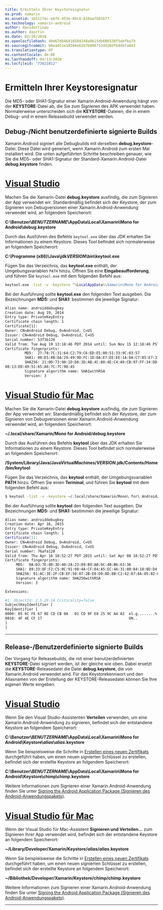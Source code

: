 ```yaml
---
title: Ermitteln Ihrer Keystoresignatur
ms.prod: xamarin
ms.assetid: 1b511fec-e6f6-453e-89c8-810aafb02b77
ms.technology: xamarin-android
author: davidortinau
ms.author: daortin
ms.date: 02/16/2018
ms.openlocfilehash: 49d67db46416584248a9b15db606538f5ebfba79
ms.sourcegitcommit: b0ea451e18504e6267b896732dd26df64ddfa843
ms.translationtype: HT
ms.contentlocale: de-DE
ms.lasthandoff: 04/13/2020
ms.locfileid: "73021012"
---
```

# <a name="finding-your-keystores-signature"></a>Ermitteln Ihrer Keystoresignatur

Die MD5- oder SHA1-Signatur einer Xamarin.Android-Anwendung hängt von der **KEYSTORE**-Datei ab, die Sie zum Signieren des APK verwendet haben. Normalerweise unterscheiden sich die **KEYSTORE**-Dateien, die in einem Debug- und in einem Releasebuild verwendet werden.

## <a name="for-debug--non-custom-signed-builds"></a>Debug-/Nicht benutzerdefinierte signierte Builds

Xamarin.Android signiert alle Debugbuilds mit derselben **debug.keystore**-Datei. Diese Datei wird generiert, wenn Xamarin.Android zum ersten Mal installiert wird. Die unten aufgeführten Schritte beschreiben genauer, wie Sie die MD5- oder SHA1-Signatur der Standard-Xamarin.Android-Datei **debug.keystore** finden.

# <a name="visual-studio"></a>[Visual Studio](#tab/windows)

Machen Sie die Xamarin-Datei **debug.keystore** ausfindig, die zum Signieren der App verwendet wir. Standardmäßig befindet sich der Keystore, der zum Signieren von Debugversionen einer Xamarin.Android-Anwendung verwendet wird, an folgendem Speicherort:

**C:\\Benutzer\\*BENUTZERNAME*\\AppData\\Local\\Xamarin\\Mono for Android\\debug.keystore**

Durch das Ausführen des Befehls `keytool.exe` über das JDK erhalten Sie Informationen zu einem Keystore. Dieses Tool befindet sich normalerweise an folgendem Speicherort:

**C:\\Programme (x86)\\Java\\jdk*VERSION*\\bin\\keytool.exe**

Fügen Sie das Verzeichnis, das **keytool.exe** enthält, der Umgebungsvariablen `PATH` hinzu.
Öffnen Sie eine **Eingabeaufforderung**, und führen Sie `keytool.exe` mit dem folgenden Befehl aus:

```cmd
keytool.exe -list -v -keystore "%LocalAppData%\Xamarin\Mono for Android\debug.keystore" -alias androiddebugkey -storepass android -keypass android
```

Bei der Ausführung sollte **keytool.exe** den folgenden Text ausgeben. Die Bezeichnungen **MD5:** und **SHA1:** bestimmen die jeweilige Signatur:

```cmd
Alias name: androiddebugkey
Creation date: Aug 19, 2014
Entry type: PrivateKeyEntry
Certificate chain length: 1
Certificate[1]:
Owner: CN=Android Debug, O=Android, C=US
Issuer: CN=Android Debug, O=Android, C=US
Serial number: 53f3b126
Valid from: Tue Aug 19 13:18:46 PDT 2014 until: Sun Nov 15 12:18:46 PST 2043
Certificate fingerprints:
         MD5:  27:78:7C:31:64:C2:79:C6:ED:E5:80:51:33:9C:03:57
         SHA1: 00:E5:8B:DA:29:49:9D:FC:1D:DA:E7:EE:EE:1A:8A:C7:85:E7:31:23
         SHA256: 21:0D:73:90:1D:D6:3D:AB:4C:80:4E:C4:A9:CB:97:FF:34:DD:B4:42:FC:
08:13:E0:49:51:65:A6:7C:7C:90:45
         Signature algorithm name: SHA1withRSA
         Version: 3
```

# <a name="visual-studio-for-mac"></a>[Visual Studio für Mac](#tab/macos)

Machen Sie die Xamarin-Datei **debug.keystore** ausfindig, die zum Signieren der App verwendet wir. Standardmäßig befindet sich der Keystore, der zum Signieren von Debugversionen einer Xamarin.Android-Anwendung verwendet wird, an folgendem Speicherort:

**~/.local/share/Xamarin/Mono for Android/debug.keystore**

Durch das Ausführen des Befehls **keytool** über das JDK erhalten Sie Informationen zu einem Keystore. Dieses Tool befindet sich normalerweise an folgendem Speicherort:

**/System/Library/Java/JavaVirtualMachines/*VERSION*.jdk/Contents/Home/bin/keytool**

Fügen Sie das Verzeichnis, das **keytool** enthält, der Umgebungsvariablen **PATH** hinzu.
Öffnen Sie einen **Terminal**, und führen Sie **keytool** mit dem folgenden Befehl aus:

```bash
$ keytool -list -v -keystore ~/.local/share/Xamarin/Mono\ for\ Android/debug.keystore -alias androiddebugkey -storepass android -keypass android
```

Bei der Ausführung sollte **keytool** den folgenden Text ausgeben. Die Bezeichnungen **MD5:** und **SHA1:** bestimmen die jeweilige Signatur:

```bash
Alias name: androiddebugkey
Creation date: Apr 16, 2015
Entry type: PrivateKeyEntry
Certificate chain length: 1
Certificate[1]:
Owner: CN=Android Debug, O=Android, C=US
Issuer: CN=Android Debug, O=Android, C=US
Serial number: 76afa120
Valid from: Thu Apr 16 10:52:27 PDT 2015 until: Sat Apr 08 10:52:27 PDT 2045
Certificate fingerprints:
     MD5:  0A:D3:7E:80:3D:40:2A:23:89:B9:AB:9C:4B:B6:63:36
     SHA1: 89:33:8F:F2:C5:0C:91:08:4A:CF:04:A5:EC:4A:31:80:84:18:0D:D4
     SHA256: 91:AC:3E:2F:CB:EF:50:07:2B:E0:D9:8D:8B:C2:42:87:6A:85:02:86:EB:44:84:10:34:02:ED:35:CE:C6:38:47
     Signature algorithm name: SHA256withRSA
     Version: 3

Extensions:

#1: ObjectId: 2.5.29.14 Criticality=false
SubjectKeyIdentifier [
KeyIdentifier [
0000: 65 6C FE 67 8E CD CB 9A   01 CD 9F E8 25 9C A4 A3  el.g........%...
0010: 4F 4E CF 17                                        ON..
]
]
```

-----

## <a name="for-release--custom-signed-builds"></a>Release-/Benutzerdefinierte signierte Builds

Der Vorgang für Releasebuilds, die mit einer benutzerdefinierten **KEYSTORE**-Datei signiert werden, ist der gleiche wie oben. Dabei ersetzt die **KEYSTORE**-Releasedatei die Datei **debug.keystore**, die von Xamarin.Android verwendet wird. Für das Keystorekennwort und den Aliasnamen von der Erstellung der KEYSTORE-Releasedatei können Sie Ihre eigenen Werte eingeben.

# <a name="visual-studio"></a>[Visual Studio](#tab/windows)

Wenn Sie den Visual Studio-Assistenten **Verteilen** verwenden, um eine Xamarin.Android-Anwendung zu signieren, befindet sich der entstandene Keystore an folgendem Speicherort:

**C:\\Benutzer\\*BENUTZERNAME*\\AppData\\Local\\Xamarin\\Mono for Android\\Keystore\\*alias*\\*alias*.keystore**

Wenn Sie beispielsweise die Schritte in [Erstellen eines neuen Zertifikats](~/android/deploy-test/signing/index.md#newcertvs) durchgeführt haben, um einen neuen signierten Schlüssel zu erstellen, befindet sich der erstellte Keystore an folgendem Speicherort:

**C:\\Benutzer\\*BENUTZERNAME*\\AppData\\Local\\Xamarin\\Mono for Android\\Keystore\\chimp\\chimp.keystore**

Weitere Informationen zum Signieren einer Xamarin.Android-Anwendung finden Sie unter [Signing the Android Application Package (Signieren des Android-Anwendungspakets)](~/android/deploy-test/signing/index.md).

# <a name="visual-studio-for-mac"></a>[Visual Studio für Mac](#tab/macos)

Wenn der Visual Studio für Mac-Assistent **Signieren und Verteilen...** zum Signieren Ihrer App verwendet wird, befindet sich der entstandene Keystore an folgendem Speicherort:

**~/Library/Developer/Xamarin/Keystore/*alias*/*alias*.keystore**

Wenn Sie beispielsweise die Schritte in [Erstellen eines neuen Zertifikats](~/android/deploy-test/signing/index.md#newcertxs) durchgeführt haben, um einen neuen signierten Schlüssel zu erstellen, befindet sich der erstellte Keystore an folgendem Speicherort:

**~/Bibliothek/Developer/Xamarin/Keystore/chimp/chimp.keystore**

Weitere Informationen zum Signieren einer Xamarin.Android-Anwendung finden Sie unter [Signing the Android Application Package (Signieren des Android-Anwendungspakets)](~/android/deploy-test/signing/index.md).

-----

